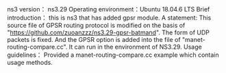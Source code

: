ns3 version： ns3.29
Operating environment：Ubuntu 18.04.6 LTS
Brief introduction：
this is ns3 that has added gpsr module.
A statement:
This source file of GPSR routing protocol is modified on the basis of "https://github.com/zuoanzzz/ns3.29-gpsr-batmand". The form of UDP packets is fixed. And the GPSR option is added into the file of "manet-routing-compare.cc". It can run in the environment of NS3.29.
Usage guidelines：
Provided a manet-routing-compare.cc example which contain usage methods.
